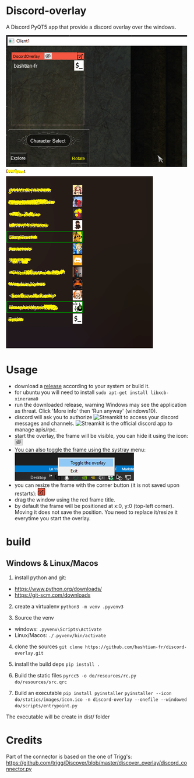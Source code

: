 # Discord-overlay

A Discord PyQT5 app that provide a discord overlay over the windows.

![alt text](/docs/demo.png?raw=true  "Demo - visible frame")
![alt text](/docs/withoutframe.png?raw=true  "Demo - without frame")

# Usage

- download a [release](https://github.com/bashtian-fr/discord-overlay/releases/) according to your system or build it.
- for ubuntu you will need to install `sudo apt-get install libxcb-xinerama0`
- run the downloaded release, warning Windows may see the application as threat. Click 'More info' then 'Run anyway' (windows10).
- discord will ask you to authorize ![Streamkit](https://discord.com/streamkit) to access your discord messages and channels. ![Streamkit](https://discord.com/streamkit) is the official discord app to manage apis/rpc.
- start the overlay, the frame will be visible, you can hide it using the icon: ![alt text](/docs/toggle_button.png?raw=true  "hide")
- You can also toggle the frame using the systray menu: ![alt text](/docs/systray_menu.png?raw=true  "systray")
- you can resize the frame with the corner button (it is not saved upon restarts): ![alt text](/docs/resize.png?raw=true  "systray")
- drag the window using the red frame title.
- by default the frame will be positioned at x:0, y:0 (top-left corner). Moving it does not save the position. You need to replace it/resize it everytime you start the overlay.

# build

## Windows & Linux/Macos

1. install python and git:
- https://www.python.org/downloads/
- https://git-scm.com/downloads

2. create a virtualenv
`python3 -m venv .pyvenv3`

3. Source the venv
- windows:
`.pyvenv\Scripts\Activate`
- Linux/Macos:
`./.pyvenv/bin/activate`

4. clone the sources
`git clone https://github.com/bashtian-fr/discord-overlay.git`

4. install the build deps
`pip install .`

5. Build the static files
`pyrcc5 -o do/resources/rc.py do/resources/src.qrc`

6. Build an executable
`pip install pyinstaller`
`pyinstaller --icon do/statics/images/icon.ico -n discord-overlay --onefile --windowed do/scripts/entrypoint.py`

The executable will be create in dist/ folder

# Credits
Part of the connector is based on the one of Trigg's: https://github.com/trigg/Discover/blob/master/discover_overlay/discord_connector.py
